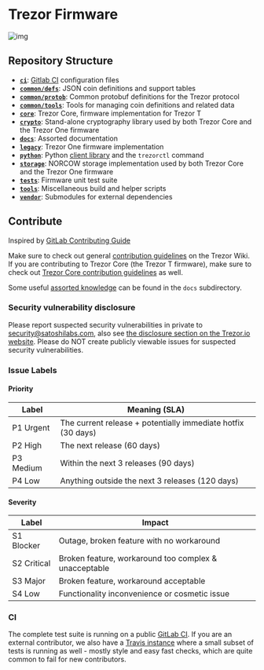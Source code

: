 # Trezor Firmware

![img](https://repository-images.githubusercontent.com/180590388/968e6880-6538-11e9-9da6-4aef78157e94)

## Repository Structure

* **[`ci`](ci/)**: [Gitlab CI](https://gitlab.com/satoshilabs/trezor/trezor-firmware) configuration files
* **[`common/defs`](common/defs/)**: JSON coin definitions and support tables
* **[`common/protob`](common/protob/)**: Common protobuf definitions for the Trezor protocol
* **[`common/tools`](common/tools/)**: Tools for managing coin definitions and related data
* **[`core`](core/)**: Trezor Core, firmware implementation for Trezor T
* **[`crypto`](crypto/)**: Stand-alone cryptography library used by both Trezor Core and the Trezor One firmware
* **[`docs`](docs/)**: Assorted documentation
* **[`legacy`](legacy/)**: Trezor One firmware implementation
* **[`python`](python/)**: Python [client library](https://pypi.org/project/trezor) and the `trezorctl` command
* **[`storage`](storage/)**: NORCOW storage implementation used by both Trezor Core and the Trezor One firmware
* **[`tests`](tests/)**: Firmware unit test suite
* **[`tools`](tools/)**: Miscellaneous build and helper scripts
* **[`vendor`](vendor/)**: Submodules for external dependencies


## Contribute

Inspired by [GitLab Contributing Guide](https://docs.gitlab.com/ee/development/contributing/)

Make sure to check out general [contribution guidelines](https://wiki.trezor.io/Developers_guide:Contributing) on the Trezor Wiki. If you are contributing to Trezor Core
(the Trezor T firmware), make sure to check out [Trezor Core contribution guidelines](core/docs/CONTRIBUTING.md) as well.

Some useful [assorted knowledge](docs/random.md) can be found in the `docs` subdirectory.

### Security vulnerability disclosure

Please report suspected security vulnerabilities in private to [security@satoshilabs.com](mailto:security@satoshilabs.com), also see [the disclosure section on the Trezor.io website](https://trezor.io/security/). Please do NOT create publicly viewable issues for suspected security vulnerabilities.

### Issue Labels

#### Priority

Label     | Meaning (SLA)
----------|--------------
P1 Urgent | The current release + potentially immediate hotfix (30 days)
P2 High   | The next release (60 days)
P3 Medium | Within the next 3 releases (90 days)
P4 Low    | Anything outside the next 3 releases (120 days)

#### Severity

Label       | Impact
------------|-------
S1 Blocker  | Outage, broken feature with no workaround
S2 Critical | Broken feature, workaround too complex & unacceptable
S3 Major    | Broken feature, workaround acceptable
S4 Low      | Functionality inconvenience or cosmetic issue

### CI

The complete test suite is running on a public [GitLab CI](https://gitlab.com/satoshilabs/trezor/trezor-firmware). If you are an external contributor, we also have a [Travis instance](https://travis-ci.org/trezor/trezor-firmware) where a small subset of tests is running as well - mostly style and easy fast checks, which are quite common to fail for new contributors.
